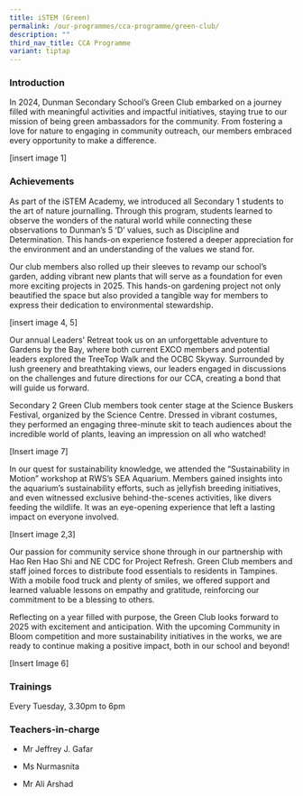 ```yaml
---
title: iSTEM (Green)
permalink: /our-programmes/cca-programme/green-club/
description: ""
third_nav_title: CCA Programme
variant: tiptap
---
```

<h3>Introduction</h3>
<p>In 2024, Dunman Secondary School’s Green Club embarked on a journey filled
with meaningful activities and impactful initiatives, staying true to our
mission of being green ambassadors for the community. From fostering a
love for nature to engaging in community outreach, our members embraced
every opportunity to make a difference.</p>
<p>[insert image 1]</p>
<h3>Achievements</h3>
<p>As part of the iSTEM Academy, we introduced all Secondary 1 students to
the art of nature journalling. Through this program, students learned to
observe the wonders of the natural world while connecting these observations
to Dunman’s 5 ‘D’ values, such as Discipline and Determination. This hands-on
experience fostered a deeper appreciation for the environment and an understanding
of the values we stand for.</p>
<p>Our club members also rolled up their sleeves to revamp our school’s garden,
adding vibrant new plants that will serve as a foundation for even more
exciting projects in 2025. This hands-on gardening project not only beautified
the space but also provided a tangible way for members to express their
dedication to environmental stewardship.</p>
<p>[insert image 4, 5]</p>
<p>Our annual Leaders' Retreat took us on an unforgettable adventure to Gardens
by the Bay, where both current EXCO members and potential leaders explored
the TreeTop Walk and the OCBC Skyway. Surrounded by lush greenery and breathtaking
views, our leaders engaged in discussions on the challenges and future
directions for our CCA, creating a bond that will guide us forward.</p>
<p>Secondary 2 Green Club members took center stage at the Science Buskers
Festival, organized by the Science Centre. Dressed in vibrant costumes,
they performed an engaging three-minute skit to teach audiences about the
incredible world of plants, leaving an impression on all who watched!</p>
<p>[Insert image 7]</p>
<p>In our quest for sustainability knowledge, we attended the “Sustainability
in Motion” workshop at RWS’s SEA Aquarium. Members gained insights into
the aquarium’s sustainability efforts, such as jellyfish breeding initiatives,
and even witnessed exclusive behind-the-scenes activities, like divers
feeding the wildlife. It was an eye-opening experience that left a lasting
impact on everyone involved.</p>
<p>[Insert image 2,3]</p>
<p>Our passion for community service shone through in our partnership with
Hao Ren Hao Shi and NE CDC for Project Refresh. Green Club members and
staff joined forces to distribute food essentials to residents in Tampines.
With a mobile food truck and plenty of smiles, we offered support and learned
valuable lessons on empathy and gratitude, reinforcing our commitment to
be a blessing to others.</p>
<p>Reflecting on a year filled with purpose, the Green Club looks forward
to 2025 with excitement and anticipation. With the upcoming Community in
Bloom competition and more sustainability initiatives in the works, we
are ready to continue making a positive impact, both in our school and
beyond!</p>
<p>[Insert Image 6]</p>
<h3>Trainings</h3>
<p>Every Tuesday, 3.30pm to 6pm</p>
<h3>Teachers-in-charge</h3>
<ul data-tight="true" class="tight">
<li>
<p>Mr Jeffrey J. Gafar</p>
</li>
<li>
<p>Ms Nurmasnita</p>
</li>
<li>
<p>Mr Ali Arshad</p>
</li>
</ul>
<p></p>